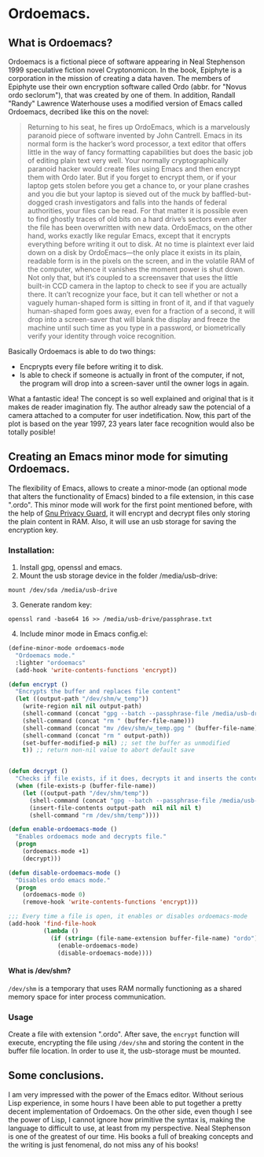 # Ordoemacs.
## What is Ordoemacs?
Ordoemacs is a fictional piece of software appearing in Neal Stephenson 1999 speculative fiction novel Cryptonomicon. In the book, Epiphyte is a corporation in the mission of creating a data haven. The members of Epiphyte use their own encryption software called Ordo (abbr. for "Novus ordo seclorum"), that was created by one of them. In addition, Randall "Randy" Lawrence Waterhouse uses a modified version of Emacs called Ordoemacs, decribed like this on the novel:
> Returning to his seat, he fires up OrdoEmacs, which is a marvelously paranoid piece of software invented by John Cantrell. Emacs in its normal form is the hacker’s word processor, a text editor that offers little in the way of fancy formatting capabilities but does the basic job of editing plain text very well. Your normally cryptographically paranoid hacker would create files using Emacs and then encrypt them with Ordo later. But if you forget to encrypt them, or if your laptop gets stolen before you get a chance to, or your plane crashes and you die but your laptop is sieved out of the muck by baffled-but-dogged crash investigators and falls into the hands of federal authorities, your files can be read. For that matter it is possible even to find ghostly traces of old bits on a hard drive’s sectors even after the file has been overwritten with new data.
> OrdoEmacs, on the other hand, works exactly like regular Emacs, except that it encrypts everything before writing it out to disk. At no time is plaintext ever laid down on a disk by OrdoEmacs—the only place it exists in its plain, readable form is in the pixels on the screen, and in the volatile RAM of the computer, whence it vanishes the moment power is shut down. Not only that, but it’s coupled to a screensaver that uses the little built-in CCD camera in the laptop to check to see if you are actually there. It can’t recognize your face, but it can tell whether or not a vaguely human-shaped form is sitting in front of it, and if that vaguely human-shaped form goes away, even for a fraction of a second, it will drop into a screen-saver that will blank the display and freeze the machine until such time as you type in a password, or biometrically verify your identity through voice recognition.

Basically Ordoemacs is able to do two things:
* Encprypts every file before writing it to disk.
* Is able to check if someone is actually in front of the computer, if not, the program will drop into a screen-saver until the owner logs in again.

What a fantastic idea! The concept is so well explained and original that is it makes de reader imagination fly. The author already saw the potencial of a camera attached to a computer for user indetification. Now, this part of the plot is based on the year 1997, 23 years later face recognition would also be totally posible!
## Creating an Emacs minor mode for simuting Ordoemacs.
The flexibility of Emacs, allows to create a minor-mode (an optional mode that alters the functionality of Emacs) binded to a file extension, in this case ".ordo".
This minor mode will work for the first point mentioned before, with the help of [Gnu Privacy Guard](https://gnupg.org/), it will encrypt and decrypt files only storing the plain content in RAM. Also, it will use an usb storage for saving the encryption key.
### Installation:
1. Install gpg, openssl and emacs.
2. Mount the usb storage device in the folder /media/usb-drive:
```
mount /dev/sda /media/usb-drive
```
3. Generate random key:
```
openssl rand -base64 16 >> /media/usb-drive/passphrase.txt
```
4. Include minor mode in Emacs config.el:
```lisp
(define-minor-mode ordoemacs-mode
  "Ordoemacs mode."
  :lighter "ordoemacs"
  (add-hook 'write-contents-functions 'encrypt))

(defun encrypt ()
  "Encrypts the buffer and replaces file content"
  (let ((output-path "/dev/shm/w_temp"))
    (write-region nil nil output-path)
    (shell-command (concat "gpg --batch --passphrase-file /media/usb-drive/passphrase.txt -c " output-path))
    (shell-command (concat "rm " (buffer-file-name)))
    (shell-command (concat "mv /dev/shm/w_temp.gpg " (buffer-file-name)))
    (shell-command (concat "rm " output-path))
    (set-buffer-modified-p nil) ;; set the buffer as unmodified
    t)) ;; return non-nil value to abort default save


(defun decrypt ()
  "Checks if file exists, if it does, decrypts it and inserts the content to the buffer."
  (when (file-exists-p (buffer-file-name))
    (let ((output-path "/dev/shm/temp"))
      (shell-command (concat "gpg --batch --passphrase-file /media/usb-drive/passphrase.txt -o " output-path " " (buffer-file-name)))
      (insert-file-contents output-path  nil nil nil t)
      (shell-command "rm /dev/shm/temp"))))

(defun enable-ordoemacs-mode ()
  "Enables ordoemacs mode and decrypts file."
  (progn
    (ordoemacs-mode +1)
    (decrypt)))

(defun disable-ordoemacs-mode ()
  "Disables ordo emacs mode."
  (progn
    (ordoemacs-mode 0)
    (remove-hook 'write-contents-functions 'encrypt)))

;;; Every time a file is open, it enables or disables ordoemacs-mode
(add-hook 'find-file-hook
          (lambda ()
            (if (string= (file-name-extension buffer-file-name) "ordo")
              (enable-ordoemacs-mode)
              (disable-ordoemacs-mode))))
```
#### What is /dev/shm?
`/dev/shm` is a temporary that uses RAM normally functioning as a shared memory space for inter process communication.
### Usage
Create a file with extension ".ordo". After save, the `encrypt`  function will execute, encrypting the file using `/dev/shm` and storing the content in the buffer file location. In order to use it, the usb-storage must be mounted.
## Some conclusions.
I am very impressed with the power of the Emacs editor. Without serious Lisp experience, in some hours I have been able to put together a pretty decent implementation of Ordoemacs.
On the other side, even though I see the power of Lisp, I cannot ignore how primitive the syntax is, making the language to difficult to use, at least from my perspective.
Neal Stephenson is one of the greatest of our time. His books a full of breaking concepts and the writing is just fenomenal, do not miss any of his books!

